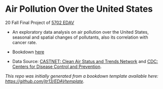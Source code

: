 # Air Pollution Over the United States
20 Fall Final Project of [5702 EDAV](https://edav.info/)

- An exploratory data analysis on air pollution over the United States, seasonal and spatial changes of pollutants, also its correlation with cancer rate. 

- Bookdown [here](https://edavgroup3.github.io/usairpollution/) 

- Data Source: [CASTNET: Clean Air Status and Trends Network](https://java.epa.gov/castnet/clearsession.do) and [CDC: Centers for Disease Control and Prevention](https://www.cdc.gov/cancer/uscs/dataviz/download_data.htm).



*This repo was initially generated from a bookdown template available here: https://github.com/jtr13/EDAVtemplate.*

